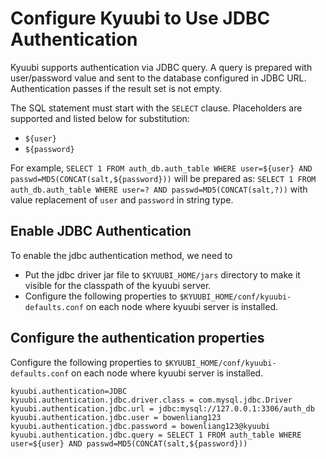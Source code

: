 <!--
 - Licensed to the Apache Software Foundation (ASF) under one or more
 - contributor license agreements.  See the NOTICE file distributed with
 - this work for additional information regarding copyright ownership.
 - The ASF licenses this file to You under the Apache License, Version 2.0
 - (the "License"); you may not use this file except in compliance with
 - the License.  You may obtain a copy of the License at
 -
 -   http://www.apache.org/licenses/LICENSE-2.0
 -
 - Unless required by applicable law or agreed to in writing, software
 - distributed under the License is distributed on an "AS IS" BASIS,
 - WITHOUT WARRANTIES OR CONDITIONS OF ANY KIND, either express or implied.
 - See the License for the specific language governing permissions and
 - limitations under the License.
 -->


# Configure Kyuubi to Use JDBC Authentication

Kyuubi supports authentication via JDBC query. A query is prepared with user/password value and sent to the database configured in JDBC URL. Authentication passes if the result set is not empty.

The SQL statement must start with the `SELECT` clause. Placeholders are supported and listed below for substitution:
- `${user}`
- `${password}`

For example, `SELECT 1 FROM auth_db.auth_table WHERE user=${user} AND 
passwd=MD5(CONCAT(salt,${password}))` will be prepared as: `SELECT 1 FROM auth_db.auth_table WHERE user=? AND passwd=MD5(CONCAT(salt,?))` with value replacement of `user` and `password` in string type.

## Enable JDBC Authentication 

To enable the jdbc authentication method, we need to

- Put the jdbc driver jar file to `$KYUUBI_HOME/jars` directory to make it visible for
  the classpath of the kyuubi server.
- Configure the following properties to `$KYUUBI_HOME/conf/kyuubi-defaults.conf`
  on each node where kyuubi server is installed.

## Configure the authentication properties
Configure the following properties to `$KYUUBI_HOME/conf/kyuubi-defaults.conf` on each node where kyuubi server is installed.

```properties
kyuubi.authentication=JDBC
kyuubi.authentication.jdbc.driver.class = com.mysql.jdbc.Driver
kyuubi.authentication.jdbc.url = jdbc:mysql://127.0.0.1:3306/auth_db
kyuubi.authentication.jdbc.user = bowenliang123
kyuubi.authentication.jdbc.password = bowenliang123@kyuubi
kyuubi.authentication.jdbc.query = SELECT 1 FROM auth_table WHERE user=${user} AND passwd=MD5(CONCAT(salt,${password}))
```